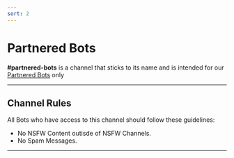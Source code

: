 ```yaml
---
sort: 2
---
```


# Partnered Bots

**#partnered-bots** is a channel that sticks to its name and is intended for our [Partnered Bots](https://paradisebots.net/partnered) only

---

## Channel Rules
All Bots who have access to this channel should follow these guidelines:
* No NSFW Content outisde of NSFW Channels.
* No Spam Messages.

---
